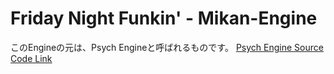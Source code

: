 # Friday Night Funkin' - Mikan-Engine
このEngineの元は、Psych Engineと呼ばれるものです。
[Psych Engine Source Code Link](https://github.com/ShadowMario/FNF-PsychEngine)